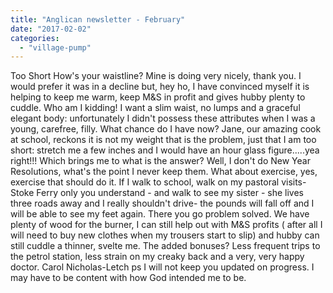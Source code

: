 ```yaml
---
title: "Anglican newsletter - February"
date: "2017-02-02"
categories: 
  - "village-pump"
---
```


Too Short How's your waistline? Mine is doing very nicely, thank you. I would prefer it was in a decline but, hey ho, I have convinced myself it is helping to keep me warm, keep M&S in profit and gives hubby plenty to cuddle. Who am I kidding! I want a slim waist, no lumps and a graceful elegant body: unfortunately I didn't possess these attributes when I was a young, carefree, filly. What chance do I have now? Jane, our amazing cook at school, reckons it is not my weight that is the problem, just that I am too short: stretch me a few inches and I would have an hour glass figure.....yea right!!! Which brings me to what is the answer? Well, I don't do New Year Resolutions, what's the point I never keep them. What about exercise, yes, exercise that should do it. If I walk to school, walk on my pastoral visits-Stoke Ferry only you understand - and walk to see my sister - she lives three roads away and I really shouldn't drive- the pounds will fall off and I will be able to see my feet again. There you go problem solved. We have plenty of wood for the burner, I can still help out with M&S profits ( after all I will need to buy new clothes when my trousers start to slip) and hubby can still cuddle a thinner, svelte me. The added bonuses? Less frequent trips to the petrol station, less strain on my creaky back and a very, very happy doctor. Carol Nicholas-Letch ps I will not keep you updated on progress. I may have to be content with how God intended me to be.

